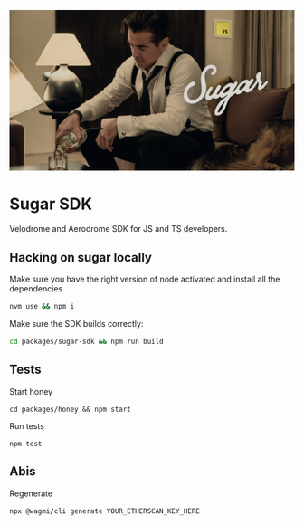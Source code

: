 ![Sugar](sugar.png)

# Sugar SDK

Velodrome and Aerodrome SDK for JS and TS developers.

## Hacking on sugar locally

Make sure you have the right version of node activated and install all the dependencies 

```bash
nvm use && npm i
```

Make sure the SDK builds correctly:

```bash
cd packages/sugar-sdk && npm run build
```

## Tests

Start honey

```
cd packages/honey && npm start
```

Run tests

```
npm test
```

## Abis

Regenerate 

```
npx @wagmi/cli generate YOUR_ETHERSCAN_KEY_HERE
```